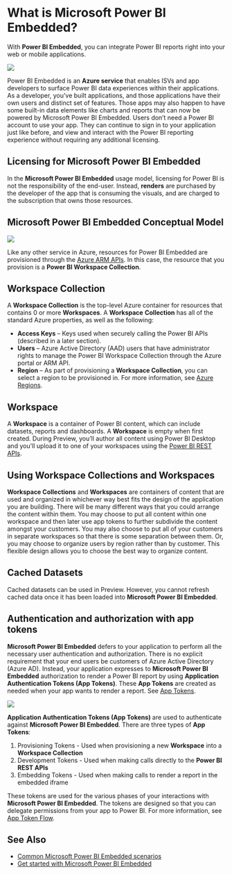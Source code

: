 <properties
   pageTitle="What is Microsoft Power BI Embedded?"
   description="Power BI Embedded enables you to integrate Power BI reports into your web or mobile applications so you don't need to build custom solutions to visualize data for your users"
   services="power-bi-embedded"
   documentationCenter=""
   authors="guyinacube"
   manager="erikre"
   editor=""
   tags=""/>
<tags
   ms.service="power-bi-embedded"
   ms.devlang="NA"
   ms.topic="article"
   ms.tgt_pltfrm="NA"
   ms.workload="powerbi"
   ms.date="10/04/2016"
   ms.author="asaxton"/>

# <a name="what-is-microsoft-power-bi-embedded"></a>What is Microsoft Power BI Embedded?

With **Power BI Embedded**, you can integrate Power BI reports right into your web or mobile applications.

![](media\powerbi-embedded-whats-is\what-is.png)

Power BI Embedded is an **Azure service** that enables ISVs and app developers to surface Power BI data experiences within their applications. As a developer, you've built applications, and those applications have their own users and distinct set of features. Those apps may also happen to have some built-in data elements like charts and reports that can now be powered by Microsoft Power BI Embedded. Users don’t need a Power BI account to use your app. They can continue to sign in to your application just like before,  and view and interact with the Power BI reporting experience without requiring any additional licensing.

## <a name="licensing-for-microsoft-power-bi-embedded"></a>Licensing for Microsoft Power BI Embedded

In the **Microsoft Power BI Embedded** usage model, licensing for Power BI is not the responsibility of the end-user.  Instead, **renders** are purchased by the developer of the app that is consuming the visuals, and are charged to the subscription that owns those resources.

## <a name="microsoft-power-bi-embedded-conceptual-model"></a>Microsoft Power BI Embedded Conceptual Model

![](media\powerbi-embedded-whats-is\model.png)

Like any other service in Azure, resources for Power BI Embedded are provisioned through the [Azure ARM APIs](https://msdn.microsoft.com/library/mt712306.aspx). In this case, the resource that you provision is a **Power BI Workspace Collection**.

## <a name="workspace-collection"></a>Workspace Collection

A **Workspace Collection** is the top-level Azure container for resources that contains 0 or more **Workspaces**.  A **Workspace** **Collection** has all of the standard Azure properties, as well as the following:

-   **Access Keys** – Keys used when securely calling the Power BI APIs (described in a later section).
-   **Users** – Azure Active Directory (AAD) users that have administrator rights to manage the Power BI Workspace Collection through the Azure portal or ARM API.
-   **Region** – As part of provisioning a **Workspace Collection**, you can select a region to be provisioned in. For more information, see [Azure Regions](https://azure.microsoft.com/regions/).

## <a name="workspace"></a>Workspace

A **Workspace** is a container of Power BI content, which can include datasets, reports and dashboards. A **Workspace** is empty when first created. During Preview, you’ll author all content using Power BI Desktop and you'll upload it to one of your workspaces using the [Power BI REST APIs](http://docs.powerbi.apiary.io/reference).

## <a name="using-workspace-collections-and-workspaces"></a>Using Workspace Collections and Workspaces
**Workspace Collections** and **Workspaces** are containers of content that are used and organized in whichever way best fits the design of the application you are building. There will be many different ways that you could arrange the content within them. You may choose to put all content within one workspace and then later use app tokens to further subdivide the content amongst your customers. You may also choose to put all of your customers in separate workspaces so that there is some separation between them. Or, you may choose to organize users by region rather than by customer. This flexible design allows you to choose the best way to organize content.

## <a name="cached-datasets"></a>Cached Datasets

Cached datasets can be used in Preview.  However, you cannot refresh cached data once it has been loaded into **Microsoft Power BI Embedded**.

## <a name="authentication-and-authorization-with-app-tokens"></a>Authentication and authorization with app tokens

**Microsoft Power BI Embedded** defers to your application to perform all the necessary user authentication and authorization. There is no explicit requirement that your end users be customers of Azure Active Directory (Azure AD).  Instead, your application expresses to **Microsoft Power BI Embedded** authorization to render a Power BI report by using **Application Authentication Tokens (App Tokens)**.  These **App Tokens** are created as needed when your app wants to render a report.  See [App Tokens](power-bi-embedded-get-started-sample.md#key-flow).

![](media\powerbi-embedded-whats-is\app-tokens.png)

**Application Authentication Tokens (App Tokens)** are used to authenticate against **Microsoft Power BI Embedded**.  There are three types of **App Tokens**:

1.  Provisioning Tokens - Used when provisioning a new **Workspace** into a **Workspace Collection**
2.  Development Tokens - Used when making calls directly to the **Power BI REST APIs**
3.  Embedding Tokens - Used when making calls to render a report in the embedded iframe

These tokens are used for the various phases of your interactions with **Microsoft Power BI Embedded**.  The tokens are designed so that you can delegate permissions from your app to Power BI. For more information, see [App Token Flow](power-bi-embedded-app-token-flow.md).

## <a name="see-also"></a>See Also
- [Common Microsoft Power BI Embedded scenarios](power-bi-embedded-scenarios.md)
- [Get started with Microsoft Power BI Embedded](power-bi-embedded-get-started.md)
